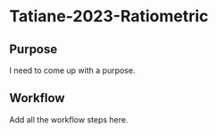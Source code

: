 # Tatiane-2023-Ratiometric

## Purpose
I need to come up with a purpose.

## Workflow
Add all the workflow steps here.
